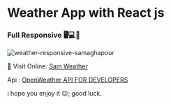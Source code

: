 # **Weather App with React js**

### Full Responsive 🖥💻📱

![weather-responsive-samaghapour](https://user-images.githubusercontent.com/83834084/131394643-8b78198b-d357-4079-8ad0-4f5de47906a5.jpg)

👀 Visit Online: [Sam Weather](https://weather-samaghapour.vercel.app/)

Api : [OpenWeather API FOR DEVELOPERS](https://openweathermap.org/api)

i hope you enjoy it 😉;
good luck.
 
